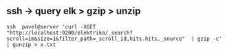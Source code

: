 ## ssh -> query elk > gzip > unzip
```console
ssh  pavel@server 'curl -XGET "http://localhost:9200/elektrika/_search?scroll=1m&size=1&filter_path=_scroll_id,hits.hits._source"  | gzip -c' | gunzip > x.txt
```

